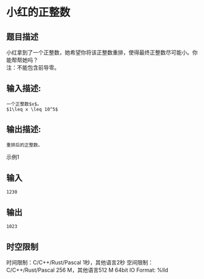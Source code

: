 # 小红的正整数

## 题目描述

小红拿到了一个正整数，她希望你将该正整数重排，使得最终正整数尽可能小。你能帮帮她吗？  
注：不能包含前导零。

## 输入描述:
    
    
    一个正整数$x$。  
    $1\leq x \leq 10^5$

## 输出描述:
    
    
    重排后的正整数。

示例1 

## 输入
    
    
    1230

## 输出
    
    
    1023


## 时空限制

时间限制：C/C++/Rust/Pascal 1秒，其他语言2秒
空间限制：C/C++/Rust/Pascal 256 M，其他语言512 M
64bit IO Format: %lld